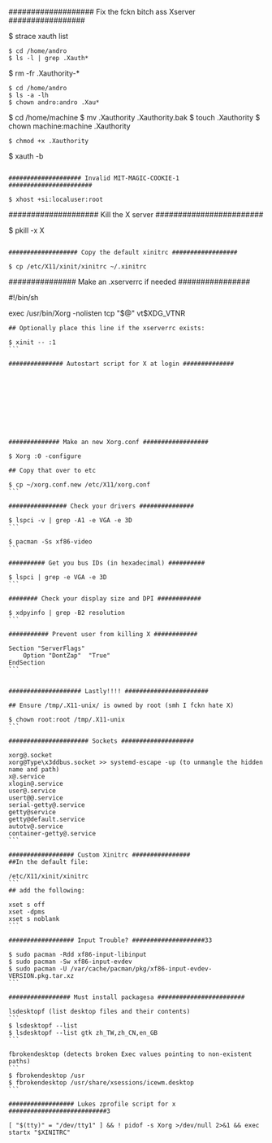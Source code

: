 ################### Fix the fckn bitch ass Xserver #################

$ strace xauth list
```
$ cd /home/andro
$ ls -l | grep .Xauth*
```
$ rm -fr .Xauthority-*
```
$ cd /home/andro
$ ls -a -lh
$ chown andro:andro .Xau*
```
$ cd /home/machine
$ mv .Xauthority .Xauthority.bak
$ touch .Xauthority
$ chown machine:machine .Xauthority
```
$ chmod +x .Xauthority
```
$ xauth -b
```

#################### Invalid MIT-MAGIC-COOKIE-1 #######################

$ xhost +si:localuser:root
```

#################### Kill the X server ########################

$ pkill -x X
```

################### Copy the default xinitrc ##################

$ cp /etc/X11/xinit/xinitrc ~/.xinitrc
```

############### Make an .xserverrc if needed ################

#!/bin/sh

exec /usr/bin/Xorg -nolisten tcp "$@" vt$XDG_VTNR
````
## Optionally place this line if the xserverrc exists:

$ xinit -- :1
```

############### Autostart script for X at login ##############










############## Make an new Xorg.conf ##################

$ Xorg :0 -configure

## Copy that over to etc

$ cp ~/xorg.conf.new /etc/X11/xorg.conf
```

################ Check your drivers ###############

$ lspci -v | grep -A1 -e VGA -e 3D
```

$ pacman -Ss xf86-video
```

########## Get you bus IDs (in hexadecimal) ##########

$ lspci | grep -e VGA -e 3D
```

######## Check your display size and DPI ############

$ xdpyinfo | grep -B2 resolution
```

########### Prevent user from killing X ############

Section "ServerFlags"
    Option "DontZap"  "True"
EndSection
```


#################### Lastly!!!! #######################

## Ensure /tmp/.X11-unix/ is owned by root (smh I fckn hate X)

$ chown root:root /tmp/.X11-unix
```

###################### Sockets ####################

xorg@.socket
xorg@Type\x3ddbus.socket >> systemd-escape -up (to unmangle the hidden name and path)
x@.service
xlogin@.service
user@.service
usert@@.service
serial-getty@.service
getty@service
getty@default.service
autotv@.service
container-getty@.service
```

################## Custom Xinitrc ################
##In the default file:

/etc/X11/xinit/xinitrc
```
## add the following:

xset s off
xset -dpms
xset s noblank
```

################## Input Trouble? ####################33

$ sudo pacman -Rdd xf86-input-libinput
$ sudo pacman -Sw xf86-input-evdev
$ sudo pacman -U /var/cache/pacman/pkg/xf86-input-evdev-VERSION.pkg.tar.xz
```

################# Must install packagesa ########################

lsdesktopf (list desktop files and their contents)
```
$ lsdesktopf --list
$ lsdesktopf --list gtk zh_TW,zh_CN,en_GB
```

fbrokendesktop (detects broken Exec values pointing to non-existent paths)
```
$ fbrokendesktop /usr
$ fbrokendesktop /usr/share/xsessions/icewm.desktop
```

################## Lukes zprofile script for x ###########################3

[ "$(tty)" = "/dev/tty1" ] && ! pidof -s Xorg >/dev/null 2>&1 && exec startx "$XINITRC"
